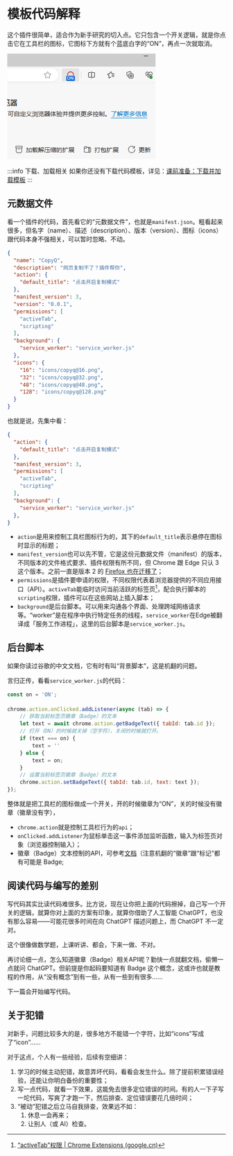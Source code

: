 # 模板代码解释

这个插件很简单，适合作为新手研究的切入点。它只包含一个开关逻辑，就是你点击它在工具栏的图标，它图标下方就有个蓝底白字的“ON”，再点一次就取消。

![测试插件功能ON.png](测试插件功能ON.png)

:::info 下载、加载相关
如果你还没有下载代码模板，详见：[课前准备：下载并加载模板](environment.md)
:::

## 元数据文件

看一个插件的代码，首先看它的“元数据文件”，也就是`manifest.json`。粗看起来很多，但名字（name）、描述（description）、版本（version）、图标（icons）跟代码本身不强相关，可以暂时忽略、不动。

```json
{
  "name": "CopyQ",
  "description": "网页复制不了？插件帮你",
  "action": {
    "default_title": "点击开启复制模式"
  },
  "manifest_version": 3,
  "version": "0.0.1",
  "permissions": [
    "activeTab",
    "scripting"
  ],
  "background": {
    "service_worker": "service_worker.js"
  },
  "icons": {
    "16": "icons/copyq@16.png",
    "32": "icons/copyq@32.png",
    "48": "icons/copyq@48.png",
    "128": "icons/copyq@128.png"
  }
}
```

也就是说，先集中看：

```json
{
  "action": {
    "default_title": "点击开启复制模式"
  },
  "manifest_version": 3,
  "permissions": [
    "activeTab",
    "scripting"
  ],
  "background": {
    "service_worker": "service_worker.js"
  },
}
```

- `action`是用来控制工具栏图标行为的，其下的`default_title`表示悬停在图标时显示的标题；
- `manifest_version`也可以先不管，它是这份元数据文件（manifest）的版本，不同版本的文件格式要求、插件权限有所不同，但 Chrome 跟 Edge 只认 3 这个版本。之前一直是版本 2 的 [Firefox 也在迁移了](https://blog.mozilla.org/addons/2024/03/13/manifest-v3-manifest-v2-march-2024-update/)；
- `permissions`是插件要申请的权限，不同权限代表着浏览器提供的不同应用接口（API）。`activeTab`能临时访问当前活跃的标签页[^1]，配合执行脚本的`scripting`权限，插件可以在这些网站上插入脚本；
- `background`是后台脚本。可以用来沟通各个界面、处理跨域网络请求等。“worker”是在程序中执行特定任务的线程，`service_worker`在Edge被翻译成「服务工作进程」，这里的后台脚本是`service_worker.js`。

## 后台脚本

如果你读过谷歌的中文文档，它有时有叫“背景脚本”，这是机翻的问题。

言归正传，看看`service_worker.js`的代码：

```js
const on = 'ON';

chrome.action.onClicked.addListener(async (tab) => {
    // 获取当前标签页徽章（Badge）的文本
    let text = await chrome.action.getBadgeText({ tabId: tab.id });
    // 打开（ON）的时候就关掉（空字符），关闭的时候就打开。
    if (text === on) {
        text = ''
    } else {
        text = on;
    }
    // 设置当前标签页徽章（Badge）的文本
    chrome.action.setBadgeText({ tabId: tab.id, text: text });
});
```

整体就是把工具栏的图标做成一个开关，开的时候徽章为“ON”，关的时候没有徽章（徽章没有字），

- `chrome.action`就是控制工具栏行为的`api`；
- `onClicked.addListener`为鼠标单击这一事件添加监听函数，输入为标签页对象（浏览器控制输入）；
- 徽章（Badge）文本控制的API，可参考[文档](https://developer.chrome.google.cn/docs/extensions/reference/api/action?hl=zh-cn#badge)（注意机翻的“徽章”跟“标记”都有可能是 Badge;

## 阅读代码与编写的差别

写代码其实比读代码难很多。比方说，现在让你把上面的代码擦掉，自己写一个开关的逻辑，就算你对上面的方案有印象，就算你借助了人工智能 ChatGPT，也没有那么容易——可能花很多时间在向 ChatGPT 描述问题上，而 ChatGPT 不一定对。

这个很像做数学题，上课听讲、都会，下来一做、不对。

再讨论细一点，怎么知道徽章（Badge）相关API呢？勤快一点就翻文档，偷懒一点就问 ChatGPT。但前提是你起码要知道有 Badge 这个概念，这或许也就是教程的作用，从“没有概念”到有一些，从有一些到有很多……

下一篇会开始编写代码。

[//]: # (解决难题，像走出一片森林。一开始不知道自己能不能走出来，最后不一定能走出来，)

## 关于犯错

对新手，问题比较多大的是，很多地方不能错一个字符，比如“icons”写成了“icon”……

对于这点，个人有一些经验，后续有空细讲：

1. 学习的时候主动犯错，故意弄坏代码，看看会发生什么。除了提前积累错误经验，还能让你明白备份的重要性；
2. 写一点代码，就看一下效果，这能免去很多定位错误的时间。有的人一下子写一坨代码，写爽了才跑一下，然后排查、定位错误要花几倍时间；
3. “被动”犯错之后立马自我排查，效果远不如：
   1. 休息一会再来；
   2. 让别人（或 AI）检查。

[^1]: [“activeTab”权限  | Chrome Extensions (google.cn)](https://developer.chrome.google.cn/docs/extensions/develop/concepts/activeTab?hl=zh-cn)
[^2]: 徽章


